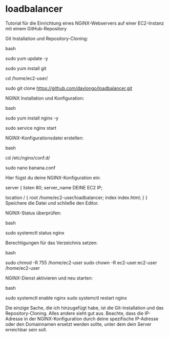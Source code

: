 # loadbalancer
Tutorial für die Einrichtung eines NGINX-Webservers auf einer EC2-Instanz mit einem GitHub-Repository 

Git Installation und Repository-Cloning:

bash

sudo yum update -y

sudo yum install git

cd /home/ec2-user/

sudo git clone https://github.com/davlongo/loadbalancer.git

NGINX Installation und Konfiguration:

bash

sudo yum install nginx -y

sudo service nginx start

NGINX-Konfigurationsdatei erstellen:

bash

cd /etc/nginx/conf.d/

sudo nano banana.conf

Hier fügst du deine NGINX-Konfiguration ein:


server {
    listen 80;
    server_name DEINE EC2 IP;

location / {
        root /home/ec2-user/loadbalancer;
        index index.html;
    }
}
Speichere die Datei und schließe den Editor.



NGINX-Status überprüfen:

bash

sudo systemctl status nginx

Berechtigungen für das Verzeichnis setzen:

bash

sudo chmod -R 755 /home/ec2-user
sudo chown -R ec2-user:ec2-user /home/ec2-user

NGINX-Dienst aktivieren und neu starten:

bash

sudo systemctl enable nginx
sudo systemctl restart nginx


Die einzige Sache, die ich hinzugefügt habe, ist die Git-Installation und das Repository-Cloning. Alles andere sieht gut aus. Beachte, dass die IP-Adresse in der NGINX-Konfiguration durch deine spezifische IP-Adresse oder den Domainnamen ersetzt werden sollte, unter dem dein Server erreichbar sein soll.
